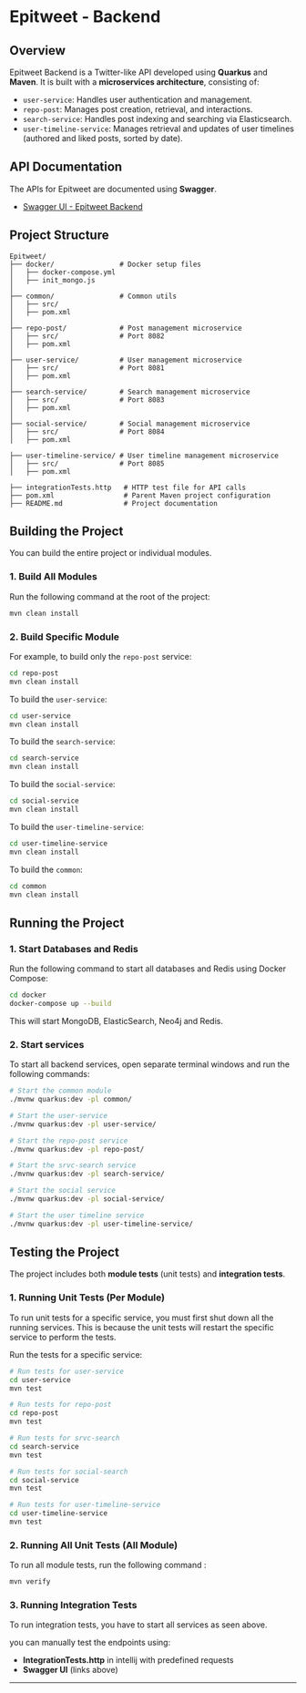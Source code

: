# Epitweet - Backend

## Overview
Epitweet Backend is a Twitter-like API developed using **Quarkus** and **Maven**. It is built with a **microservices architecture**, consisting of:
- `user-service`: Handles user authentication and management.
- `repo-post`: Manages post creation, retrieval, and interactions.
- `search-service`: Handles post indexing and searching via Elasticsearch.
- `user-timeline-service`: Manages retrieval and updates of user timelines (authored and liked posts, sorted by date).

## API Documentation
The APIs for Epitweet are documented using **Swagger**.
- [Swagger UI - Epitweet Backend](https://app.swaggerhub.com/apis/LESECHERWANN/Epitweet/1.0.0#/)


## Project Structure
```
Epitweet/
├── docker/                # Docker setup files
│   ├── docker-compose.yml
│   ├── init_mongo.js
│
├── common/                # Common utils 
│   ├── src/               
│   ├── pom.xml
│
├── repo-post/             # Post management microservice
│   ├── src/               # Port 8082
│   ├── pom.xml
│
├── user-service/          # User management microservice
│   ├── src/               # Port 8081
│   ├── pom.xml 
│
├── search-service/        # Search management microservice
│   ├── src/               # Port 8083
│   ├── pom.xml 
│
├── social-service/        # Social management microservice
│   ├── src/               # Port 8084
│   ├── pom.xml 

├── user-timeline-service/ # User timeline management microservice
│   ├── src/               # Port 8085
│   ├── pom.xml

├── integrationTests.http   # HTTP test file for API calls
├── pom.xml                 # Parent Maven project configuration
├── README.md               # Project documentation
```

## Building the Project
You can build the entire project or individual modules.

### 1. Build All Modules
Run the following command at the root of the project:
```sh
mvn clean install
```

### 2. Build Specific Module
For example, to build only the `repo-post` service:
```sh
cd repo-post
mvn clean install
```
To build the `user-service`:
```sh
cd user-service
mvn clean install
```
To build the `search-service`:
```sh
cd search-service
mvn clean install
```
To build the `social-service`:
```sh
cd social-service
mvn clean install
```
To build the `user-timeline-service`:
```sh
cd user-timeline-service
mvn clean install
```
To build the `common`:
```sh
cd common
mvn clean install
```

## Running the Project

### 1. Start Databases and Redis
Run the following command to start all databases and Redis using Docker Compose:
```sh
cd docker
docker-compose up --build
```
This will start MongoDB, ElasticSearch, Neo4j and Redis.

### 2. Start services
To start all backend services, open separate terminal windows and run the following commands:
```sh
# Start the common module
./mvnw quarkus:dev -pl common/

# Start the user-service
./mvnw quarkus:dev -pl user-service/

# Start the repo-post service
./mvnw quarkus:dev -pl repo-post/

# Start the srvc-search service
./mvnw quarkus:dev -pl search-service/

# Start the social service
./mvnw quarkus:dev -pl social-service/

# Start the user timeline service
./mvnw quarkus:dev -pl user-timeline-service/
```

## Testing the Project
The project includes both **module tests** (unit tests) and **integration tests**.

### 1. Running Unit Tests (Per Module)
To run unit tests for a specific service, you must first shut down all the running services. This is because the unit tests will restart the specific service to perform the tests.

Run the tests for a specific service:
```sh
# Run tests for user-service
cd user-service
mvn test
```
```sh
# Run tests for repo-post
cd repo-post
mvn test
```
```sh
# Run tests for srvc-search
cd search-service
mvn test
```
```sh
# Run tests for social-search
cd social-service
mvn test
```
```sh
# Run tests for user-timeline-service
cd user-timeline-service
mvn test
```

### 2. Running All Unit Tests (All Module)
To run all module tests, run the following command  :

```sh
mvn verify
```

### 3. Running Integration Tests
To run integration tests, you have to start all services as seen above.

you can manually test the endpoints using:
- **IntegrationTests.http** in intellij with predefined requests
- **Swagger UI** (links above)

---